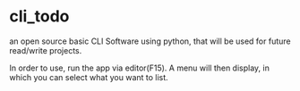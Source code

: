 # cli_todo
an open source basic CLI Software using python, that will be used for future read/write projects.

In order to use, run the app via editor(F15).
A menu will then display, in which you can select what you want to list.
